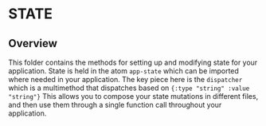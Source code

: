 # STATE

## Overview

This folder contains the methods for setting up and modifying state for your application. State is
held in the atom ````app-state```` which can be imported where needed in your application.
The key piece here is the ````dispatcher```` which is a multimethod that dispatches based on
````{:type "string" :value "string"}```` This allows you to compose your state mutations in different
files, and then use them through a single function call throughout your application.
